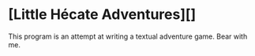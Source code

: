 # [Little Hécate Adventures][]

This program is an attempt at writing a textual adventure game.
Bear with me.


[lha]: https://github.com/kleidukos/lha
